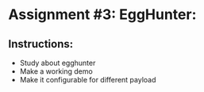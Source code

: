 Assignment #3: EggHunter:
=========================

Instructions:
-------------
* Study about egghunter
* Make a working demo
* Make it configurable for different payload
